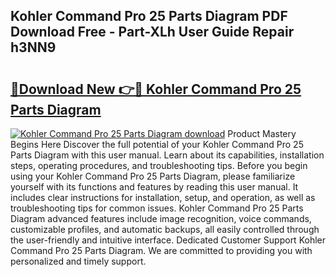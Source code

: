 ## Kohler Command Pro 25 Parts Diagram PDF Download Free - Part-XLh User Guide Repair h3NN9

# <h2><a href="http://dfku58.blite.top/?on=Kohler+Command+Pro+25+Parts+Diagram">🔗Download New 👉🔴 Kohler Command Pro 25 Parts Diagram</a></h2>

[![Kohler Command Pro 25 Parts Diagram download](https://i.imgur.com/lujVjoI.png)](http://dfku58.blite.top/?on=Kohler+Command+Pro+25+Parts+Diagram)
Product Mastery Begins Here Discover the full potential of your Kohler Command Pro 25 Parts Diagram with this user manual. Learn about its capabilities, installation steps, operating procedures, and troubleshooting tips. Before you begin using your Kohler Command Pro 25 Parts Diagram, please familiarize yourself with its functions and features by reading this user manual. It includes clear instructions for installation, setup, and operation, as well as troubleshooting tips for common issues. Kohler Command Pro 25 Parts Diagram advanced features include image recognition, voice commands, customizable profiles, and automatic backups, all easily controlled through the user-friendly and intuitive interface. Dedicated Customer Support Kohler Command Pro 25 Parts Diagram. We are committed to providing you with personalized and timely support.
